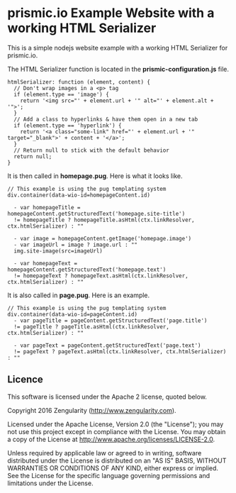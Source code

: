 # prismic.io Example Website with a working HTML Serializer

This is a simple nodejs website example with a working HTML Serializer for prismic.io. 

The HTML Serializer function is located in the **prismic-configuration.js** file. 

```
htmlSerializer: function (element, content) {
  // Don't wrap images in a <p> tag
  if (element.type == 'image') {
    return '<img src="' + element.url + '" alt="' + element.alt + '">';
  }
  // Add a class to hyperlinks & have them open in a new tab
  if (element.type == 'hyperlink') {
    return '<a class="some-link" href="' + element.url + '" target="_blank">' + content + '</a>';
  }
  // Return null to stick with the default behavior
  return null;
}
```

It is then called in **homepage.pug**. Here is what it looks like.

```
// This example is using the pug templating system
div.container(data-wio-id=homepageContent.id)
  
  - var homepageTitle = homepageContent.getStructuredText('homepage.site-title')
  != homepageTitle ? homepageTitle.asHtml(ctx.linkResolver, ctx.htmlSerializer) : ""

  - var image = homepageContent.getImage('homepage.image')
  - var imageUrl = image ? image.url : ""
  img.site-image(src=imageUrl)

  - var homepageText = homepageContent.getStructuredText('homepage.text')
  != homepageText ? homepageText.asHtml(ctx.linkResolver, ctx.htmlSerializer) : ""
```

It is also called in **page.pug**. Here is an example.

```
// This example is using the pug templating system
div.container(data-wio-id=pageContent.id)
  - var pageTitle = pageContent.getStructuredText('page.title')
  != pageTitle ? pageTitle.asHtml(ctx.linkResolver, ctx.htmlSerializer) : ""

  - var pageText = pageContent.getStructuredText('page.text')
  != pageText ? pageText.asHtml(ctx.linkResolver, ctx.htmlSerializer) : ""
```

## Licence

This software is licensed under the Apache 2 license, quoted below.

Copyright 2016 Zengularity (http://www.zengularity.com).

Licensed under the Apache License, Version 2.0 (the "License"); you may not use this project except in compliance with the License. You may obtain a copy of the License at http://www.apache.org/licenses/LICENSE-2.0.

Unless required by applicable law or agreed to in writing, software distributed under the License is distributed on an "AS IS" BASIS, WITHOUT WARRANTIES OR CONDITIONS OF ANY KIND, either express or implied. See the License for the specific language governing permissions and limitations under the License.
